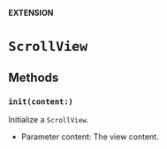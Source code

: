 **EXTENSION**

# `ScrollView`

## Methods
### `init(content:)`

Initialize a `ScrollView`.
- Parameter content: The view content.
